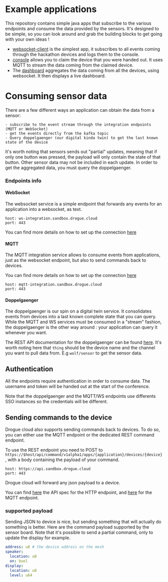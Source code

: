 # Example applications

This repository contains simple java apps that subscribe to the various endpoints and 
consume the data provided by the sensors.
It's designed to be simple, so you can look around and grab the building blocks to 
get going with your own ideas !

- [websocket-client](websocket-client) is the simplest app, it subscribes to all events coming through the hackathon devices and logs them to the console.
- [console](console) allows you to claim the device that you were handed out. It uses MQTT to stream
the data coming from the claimed device.
- The [dashboard](dashboard) aggregates the data coming from all the devices, using websocket. It then displays a live dashboard.

# Consuming sensor data

There are a few different ways an application can obtain the data from a sensor:

    - subscribe to the event stream through the integration endpoints (MQTT or WebSocket)
    - get the events directly from the kafka topic
    - Query doppelgaenger (our digital kinda twin) to get the last known state of the device

It's worth noting that sensors sends out "partial" updates, meaning that if only one button was pressed, the payload
will only contain the state of that button. Other sensor data may not be included in each update.
In order to get the aggregated data, you must query the doppelgaenger.

### Endpoints info

#### WebSocket

The websocket service is a simple endpoint that forwards any events for an application into a websocket, as text.
```
host: ws-integration.sandbox.drogue.cloud
port: 443
```

You can find more details on how to set up the connection [here](https://book.drogue.io/drogue-cloud/dev/user-guide/integration-ws.html)

#### MQTT

The MQTT integration service allows to consume events from applications, just as the websocket endpoint, but also to send commands
back to devices.

You can find more details on how to set up the connection [here](https://book.drogue.io/drogue-cloud/dev/user-guide/integration-mqtt.html)
```
host: mqtt-integration.sandbox.drogue.cloud
port: 443
```


#### Doppelgaenger
    
The doppelgaenger is our spin on a digital twin service. It consolidates events from devices into a last known complete
state that you can query. While the MQTT and WS services must be consumed in a "stream" fashion, the doppelgaenger is the 
other way around : your application can query it whenever you want. 

The REST API documentation for the doppelgaenger can be found [here](https://api-eclipsecon-2022.apps.sandbox.drogue.world/). It's worth noting here that `thing` should be the device name and the channel
you want to pull data from. E.g `wolf/sensor` to get the sensor data.

## Authentication

All the endpoints require authentication in order to consume data. 
The username and token will be handed out at the start of the conference.

Note that the doppelgaenger and the MQTT/WS endpoints use differents SSO instances so the credentials will be different.

## Sending commands to the device

Drogue cloud also supports sending commands back to devices. To do so, you can either use the MQTT endpoint
or the dedicated REST command endpoint.

To use the REST endpoint you need to POST to `https://$host/api/command/v1alpha1/apps/{application}/devices/{device}`, 
with a body containing the payload of your command. 
```
host: https://api.sandbox.drogue.cloud
port: 443
```

Drogue cloud will forward any json payload to a device.

You can find [here](https://book.drogue.io/drogue-cloud/dev/api/endpoints.html#_command_control) the API spec for the 
HTTP endpoint, and [here](https://book.drogue.io/drogue-cloud/dev/user-guide/integration-mqtt.html#_publish_commands) 
for the MQTT endpoint.

### supported payload

Sending JSON to device is nice, but sending something that will actually do something is better. 
Here are the command payload supported by the sensor board. Note that it's possible to send a partial command, 
only to update the display for example.

```yaml
address: u8 # the device address on the mesh
speaker:
  location: u8
  on: bool
display:
  location: u8
  level: u64
```
